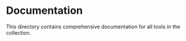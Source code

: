 # Documentation

This directory contains comprehensive documentation for all tools in the collection.